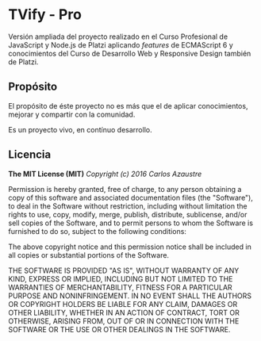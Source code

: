 # TVify - Pro

Versión ampliada del proyecto realizado en el Curso Profesional de JavaScript y
Node.js de Platzi aplicando *features* de ECMAScript 6 y conocimientos del
Curso de Desarrollo Web y Responsive Design también de Platzi.

## Propósito
El propósito de éste proyecto no es más que el de aplicar conocimientos, mejorar
y compartir con la comunidad.

Es un proyecto vivo, en contínuo desarrollo.

## Licencia
**The MIT License (MIT)**
*Copyright (c) 2016 Carlos Azaustre*

Permission is hereby granted, free of charge, to any person obtaining a copy of
this software and associated documentation files (the "Software"), to deal in
the Software without restriction, including without limitation the rights to use,
 copy, modify, merge, publish, distribute, sublicense, and/or sell copies of the
 Software, and to permit persons to whom the Software is furnished to do so,
 subject to the following conditions:

The above copyright notice and this permission notice shall be included in all
copies or substantial portions of the Software.

THE SOFTWARE IS PROVIDED "AS IS", WITHOUT WARRANTY OF ANY KIND, EXPRESS OR
IMPLIED, INCLUDING BUT NOT LIMITED TO THE WARRANTIES OF MERCHANTABILITY,
FITNESS FOR A PARTICULAR PURPOSE AND NONINFRINGEMENT. IN NO EVENT SHALL THE
AUTHORS OR COPYRIGHT HOLDERS BE LIABLE FOR ANY CLAIM, DAMAGES OR OTHER LIABILITY,
WHETHER IN AN ACTION OF CONTRACT, TORT OR OTHERWISE, ARISING FROM, OUT OF OR IN
CONNECTION WITH THE SOFTWARE OR THE USE OR OTHER DEALINGS IN THE SOFTWARE.
